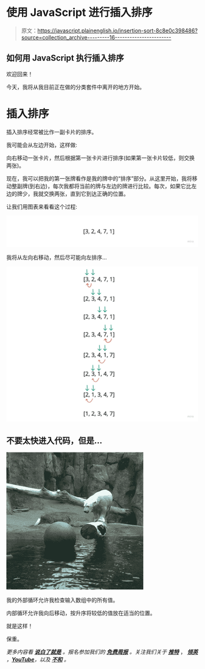 # 使用 JavaScript 进行插入排序

> 原文：<https://javascript.plainenglish.io/insertion-sort-8c8e0c398486?source=collection_archive---------16----------------------->

## 如何用 JavaScript 执行插入排序

欢迎回来！

今天，我将从我目前正在做的分类套件中离开的地方开始。

# **插入排序**

插入排序经常被比作一副卡片的排序。

我可能会从左边开始，这样做:

向右移动一张卡片，然后根据第一张卡片进行排序(如果第一张卡片较低，则交换两张)。

现在，我可以把我的第一张牌看作是我的牌中的“排序”部分。从这里开始，我将移动整副牌(到右边)，每次我都将当前的牌与左边的牌进行比较。每次，如果它比左边的牌少，我就交换两张，直到它到达正确的位置。

让我们用图表来看看这个过程:

![](img/31db393df250b05ba22e0a3d1cb28a1e.png)

我将从左向右移动，然后尽可能向左排序…

![](img/411b33c9a8057edbc9d5801c826b7355.png)

## 不要太快进入代码，但是…

![](img/cbdad436914499f4203704d816270714.png)

我的外部循环允许我检查输入数组中的所有值。

内部循环允许我向后移动，按升序将较低的值放在适当的位置。

就是这样！

保重。

*更多内容看* [***说白了就是***](https://plainenglish.io/) *。报名参加我们的* [***免费周报***](http://newsletter.plainenglish.io/) *。关注我们关于* [***推特***](https://twitter.com/inPlainEngHQ) ， [***领英***](https://www.linkedin.com/company/inplainenglish/) *，*[***YouTube***](https://www.youtube.com/channel/UCtipWUghju290NWcn8jhyAw)*，以及* [***不和***](https://discord.gg/GtDtUAvyhW) *。*